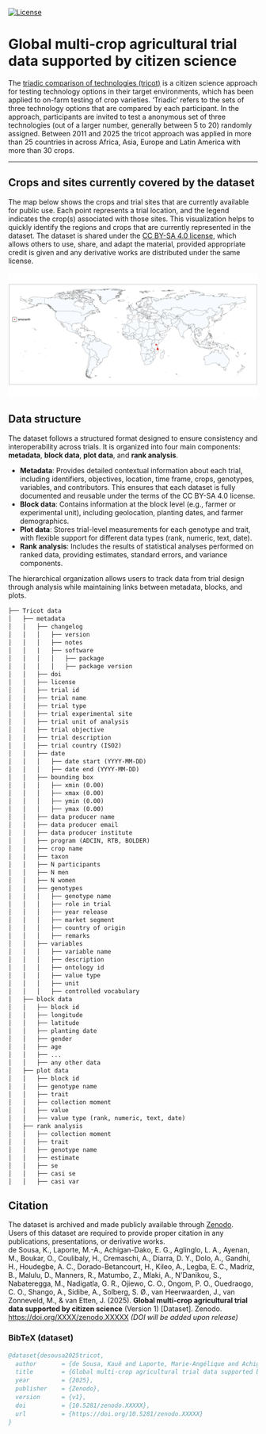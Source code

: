 <!-- badges: start -->
[![License](https://img.shields.io/badge/license%20-%20CC%20BY%20SA%204.0%20-%20%233182bd)](https://creativecommons.org/licenses/by-sa/4.0/legalcode.en) 
<!-- badges: end --> 

# Global multi-crop agricultural trial data supported by citizen science

The [triadic comparison of technologies (tricot)](https://doi.org/10.1007/s13593-023-00937-1) is a citizen science approach for testing technology options in their target environments, which has been applied to on-farm testing of crop varieties. ‘Triadic’ refers to the sets of three technology options that are compared by each participant. In the approach, participants are invited to test a anonymous set of three technologies (out of a larger number, generally between 5 to 20) randomly assigned. Between 2011 and 2025 the tricot approach was applied in more than 25 countries in across Africa, Asia, Europe and Latin America with more than 30 crops.

---

## Crops and sites currently covered by the dataset

The map below shows the crops and trial sites that are currently available for public use. Each point represents a trial location, and the legend indicates the crop(s) associated with those sites. This visualization helps to quickly identify the regions and crops that are currently represented in the dataset.  The dataset is shared under the [CC BY-SA 4.0 license](https://creativecommons.org/licenses/by-sa/4.0/legalcode.en), which allows others to use, share, and adapt the material, provided appropriate credit is given and any derivative works are distributed under the same license.


![Trial map](docs/trial-locations.png)

## Data structure

The dataset follows a structured format designed to ensure consistency and interoperability across trials. It is organized into four main components: **metadata**, **block data**, **plot data**, and **rank analysis**.  

- **Metadata**: Provides detailed contextual information about each trial, including identifiers, objectives, location, time frame, crops, genotypes, variables, and contributors. This ensures that each dataset is fully documented and reusable under the terms of the CC BY-SA 4.0 license.  
- **Block data**: Contains information at the block level (e.g., farmer or experimental unit), including geolocation, planting dates, and farmer demographics.  
- **Plot data**: Stores trial-level measurements for each genotype and trait, with flexible support for different data types (rank, numeric, text, date).  
- **Rank analysis**: Includes the results of statistical analyses performed on ranked data, providing estimates, standard errors, and variance components.  

The hierarchical organization allows users to track data from trial design through analysis while maintaining links between metadata, blocks, and plots.  

``` text
├── Tricot data 
│   ├── metadata
│   │   ├── changelog
│   │   │   ├── version
│   │   │   ├── notes
│   │   |   ├── software
│   │   │   │   ├── package
│   │   │   │   ├── package version
│   │   ├── doi
│   │   ├── license
│   │   ├── trial id
│   │   ├── trial name
│   │   ├── trial type
│   │   ├── trial experimental site
│   │   ├── trial unit of analysis
│   │   ├── trial objective
│   │   ├── trial description
│   │   ├── trial country (ISO2)
│   │   ├── date
│   │   │   ├── date start (YYYY-MM-DD)
│   │   │   ├── date end (YYYY-MM-DD)
│   │   ├── bounding box
│   │   │   ├── xmin (0.00)
│   │   │   ├── xmax (0.00)
│   │   │   ├── ymin (0.00)
│   │   │   ├── ymax (0.00)
│   │   ├── data producer name
│   │   ├── data producer email
│   │   ├── data producer institute
│   │   ├── program (ADCIN, RTB, BOLDER)
│   │   ├── crop name
│   │   ├── taxon
│   │   ├── N participants
│   │   ├── N men
│   │   ├── N women
│   │   ├── genotypes
│   │   │   ├── genotype name
│   │   │   ├── role in trial
│   │   │   ├── year release
│   │   │   ├── market segment
│   │   │   ├── country of origin
│   │   │   ├── remarks
│   │   ├── variables
│   │   │   ├── variable name
│   │   │   ├── description
│   │   │   ├── ontology id
│   │   │   ├── value type
│   │   │   ├── unit
│   │   │   ├── controlled vocabulary
│   ├── block data
│   │   ├── block id
│   │   ├── longitude
│   │   ├── latitude
│   │   ├── planting date
│   │   ├── gender
│   │   ├── age
│   │   ├── ...
│   │   ├── any other data
│   ├── plot data
│   │   ├── block id
│   │   ├── genotype name
│   │   ├── trait
│   │   ├── collection moment 
│   │   ├── value
│   │   ├── value type (rank, numeric, text, date)
│   ├── rank analysis
│   │   ├── collection moment
│   │   ├── trait
│   │   ├── genotype name
│   │   ├── estimate
│   │   ├── se
│   │   ├── casi se
│   │   ├── casi var
```

## Citation

The dataset is archived and made publicly available through [Zenodo](https://zenodo.org/).  
Users of this dataset are required to provide proper citation in any publications, presentations, or derivative works.  
de Sousa, K., Laporte, M.-A., Achigan-Dako, E. G., Aglinglo, L. A., Ayenan, M., Boukar, O., Coulibaly, H., Cremaschi, A., Diarra, D. Y., Dolo, A., Gandhi, H., Houdegbe, A. C., Dorado-Betancourt, H., Kileo, A., Legba, E. C., Madriz, B., Malulu, D., Manners, R., Matumbo, Z., Mlaki, A., N'Danikou, S., Nabateregga, M., Nadigatla, G. R., Ojiewo, C. O., Ongom, P. O., Ouedraogo, C. O., Shango, A., Sidibe, A., Solberg, S. Ø., van Heerwaarden, J., van Zonneveld, M., & van Etten, J. (2025). **Global multi-crop agricultural trial data supported by citizen science** (Version 1) [Dataset]. Zenodo. https://doi.org/XXXX/zenodo.XXXXX  *(DOI will be added upon release)*  

### BibTeX (dataset)
```bibtex
@dataset{desousa2025tricot,
  author       = {de Sousa, Kauê and Laporte, Marie-Angélique and Achigan-Dako, Enoch G. and Aglinglo, Lys Amavi and Ayenan, Mathieu and Boukar, Ousmane and Coulibaly, Harouna and Cremaschi, Almendra and Diarra, Danfing dit Youssouf and Dolo, Aminata and Gandhi, Harish and Houdegbe, Aristide Carlos and Dorado-Betancourt, Hugo and Kileo, Aishi and Legba, Eric C. and Madriz, Brandon and Malulu, Dickson and Manners, Rhys and Matumbo, Zamira and Mlaki, Anna and N'Danikou, Sognigbé and Nabateregga, Mabel and Nadigatla, Ganga Rao V. P. R. and Ojiewo, Christopher Ochieng and Ongom, Patrick Obia and Ouedraogo, Colette Ouidyam and Shango, Abdul and Sidibe, Amadou and Solberg, Svein Øivind and van Heerwaarden, Joost and van Zonneveld, Maarten and van Etten, Jacob},
  title        = {Global multi-crop agricultural trial data supported by citizen science},
  year         = {2025},
  publisher    = {Zenodo},
  version      = {v1},
  doi          = {10.5281/zenodo.XXXXX},
  url          = {https://doi.org/10.5281/zenodo.XXXXX}
}


